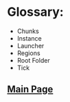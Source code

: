 
# Glossary:

- Chunks
- Instance
- Launcher
- Regions 
- Root Folder
- Tick

## [**Main Page**](/modpack-dev)